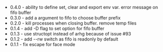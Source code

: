 - 0.4.0 - ability to define set, clear and export env var. error message on fifo buffer
- 0.3.0 - add a argument to fifo to choose buffer prefix
- 0.2.0 - kill processes when closing buffer. remove temp files
- 0.1.4 - add -D flag to set option for fifo buffer
- 0.1.3 - use structopt instead of arhg because of issue #93
- 0.1.2 - add --rw switch as fifo is readonly by default
- 0.1.1 - fix escape for face mode
